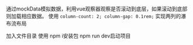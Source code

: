 ##
通过mockData模拟数据，利用vue观察器观察是否滚动到底层，如果滚动到底部则加载相应数据。
使用 
   ` column-count: 2;
    column-gap: 0.1rem; `
实现两列的瀑布流布局

加入文件目录 使用 npm i安装包 npm run dev启动项目

##


